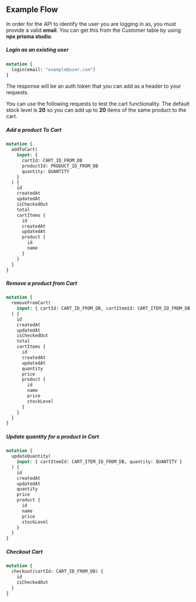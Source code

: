 ## Example Flow

In order for the API to identify the user you are logging in as, you must provide a valid **email**. You can get this from the Customer table by using **npx prisma studio**.

##### Login as an existing user

```graphql
mutation {
  login(email: "example@user.com")
}
```

The response will be an auth token that you can add as a header to your requests.

You can use the following requests to test the cart functionality. The default stock level is **20** so you can add up to **20** items of the same product to the cart.

##### Add a product To Cart

```graphql
mutation {
  addToCart(
    input: {
      cartId: CART_ID_FROM_DB
      productId: PRODUCT_ID_FROM_DB
      quantity: QUANTITY
    }
  ) {
    id
    createdAt
    updatedAt
    isCheckedOut
    total
    cartItems {
      id
      createdAt
      updatedAt
      product {
        id
        name
      }
    }
  }
}
```

##### Remove a product from Cart

```graphql
mutation {
  removeFromCart(
    input: { cartId: CART_ID_FROM_DB, cartItemId: CART_ITEM_ID_FROM_DB }
  ) {
    id
    createdAt
    updatedAt
    isCheckedOut
    total
    cartItems {
      id
      createdAt
      updatedAt
      quantity
      price
      product {
        id
        name
        price
        stockLevel
      }
    }
  }
}
```

##### Update quantity for a product in Cart

```graphql
mutation {
  updateQuantity(
    input: { cartItemId: CART_ITEM_ID_FROM_DB, quantity: QUANTITY }
  ) {
    id
    createdAt
    updatedAt
    quantity
    price
    product {
      id
      name
      price
      stockLevel
    }
  }
}
```

##### Checkout Cart

```graphql
mutation {
  checkout(cartId: CART_ID_FROM_DB) {
    id
    isCheckedOut
  }
}
```
